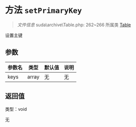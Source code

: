 # 方法 `setPrimaryKey`

> *文件信息* suda\archive\Table.php: 262~266
> 所属类 [Table](../Table.md)


设置主键


## 参数


| 参数名 | 类型 | 默认值 | 说明 |
|--------|-----|-------|-------|
| keys |  array | 无 | 无 |



## 返回值

类型：void

无

